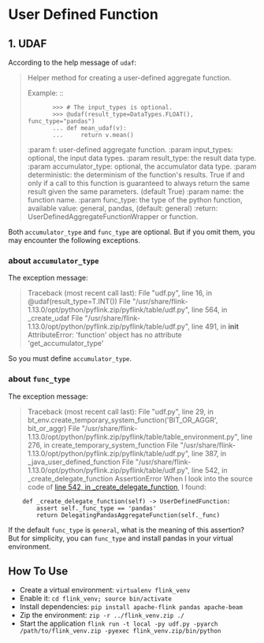 # User Defined Function
## 1. UDAF
According to the help message of `udaf`:
>    Helper method for creating a user-defined aggregate function.
>
>    Example:
>        ::
>
>            >>> # The input_types is optional.
>            >>> @udaf(result_type=DataTypes.FLOAT(), func_type="pandas")
>            ... def mean_udaf(v):
>            ...     return v.mean()
>
>    :param f: user-defined aggregate function.
>    :param input_types: optional, the input data types.
>    :param result_type: the result data type.
>    :param accumulator_type: optional, the accumulator data type.
>    :param deterministic: the determinism of the function's results. True if and only if a call to
>                          this function is guaranteed to always return the same result given the
>                          same parameters. (default True)
>    :param name: the function name.
>    :param func_type: the type of the python function, available value: general, pandas,
>                     (default: general)
>    :return: UserDefinedAggregateFunctionWrapper or function.

Both `accumulator_type` and `func_type` are optional. But if you omit them, you may encounter the following exceptions.
### about `accumulator_type`
The exception message:
>Traceback (most recent call last):
>  File "udf.py", line 16, in <module>
>    @udaf(result_type=T.INT())
>  File "/usr/share/flink-1.13.0/opt/python/pyflink.zip/pyflink/table/udf.py", line 564, in _create_udaf
>  File "/usr/share/flink-1.13.0/opt/python/pyflink.zip/pyflink/table/udf.py", line 491, in __init__
>AttributeError: 'function' object has no attribute 'get_accumulator_type'

So you must define `accumulator_type`.

### about `func_type`
The exception message:
>Traceback (most recent call last):
>  File "udf.py", line 29, in <module>
>    bt_env.create_temporary_system_function('BIT_OR_AGGR', bit_or_aggr)
>  File "/usr/share/flink-1.13.0/opt/python/pyflink.zip/pyflink/table/table_environment.py", line 276, in create_temporary_system_function
>  File "/usr/share/flink-1.13.0/opt/python/pyflink.zip/pyflink/table/udf.py", line 387, in _java_user_defined_function
>  File "/usr/share/flink-1.13.0/opt/python/pyflink.zip/pyflink/table/udf.py", line 542, in _create_delegate_function
>AssertionError
When I look into the source code of [line 542, in _create_delegate_function](https://github.com/apache/flink/blob/release-1.13.0/flink-python/pyflink/table/udf.py), I found:
```
    def _create_delegate_function(self) -> UserDefinedFunction:
        assert self._func_type == 'pandas'
        return DelegatingPandasAggregateFunction(self._func)
```
If the default `func_type` is `general`, what is the meaning of this assertion?
But for simplicity, you can `func_type` and install pandas in your virtual environment.

## How To Use
 - Create a virtual environment: `virtualenv flink_venv`
 - Enable it: `cd flink_venv; source bin/activate`
 - Install dependencies: `pip install apache-flink pandas apache-beam`
 - Zip the environment: `zip -r ../flink_venv.zip ./`
 - Start the application `flink run -t local -py udf.py -pyarch /path/to/flink_venv.zip -pyexec flink_venv.zip/bin/python`

